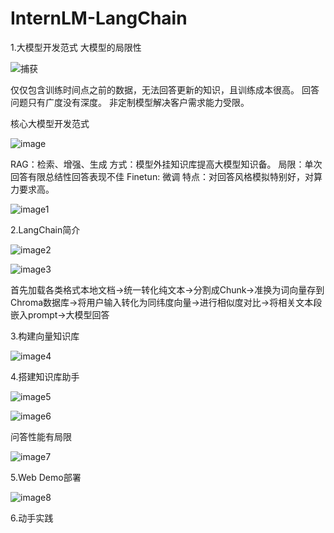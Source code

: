 # InternLM-LangChain
1.大模型开发范式
大模型的局限性

![捕获](https://github.com/hui1feng/InternLM-LangChain/assets/126125104/90901248-7398-46c3-a91e-2e7d3987e5d8)

仅仅包含训练时间点之前的数据，无法回答更新的知识，且训练成本很高。
回答问题只有广度没有深度。
非定制模型解决客户需求能力受限。

核心大模型开发范式

![image](https://github.com/hui1feng/InternLM-LangChain/assets/126125104/b84511ff-7dc5-481c-b09c-a4d09bf1e326)

RAG：检索、增强、生成
  方式：模型外挂知识库提高大模型知识备。
  局限：单次回答有限总结性回答表现不佳
Finetun: 微调
		特点：对回答风格模拟特别好，对算力要求高。

![image1](https://github.com/hui1feng/InternLM-LangChain/assets/126125104/d84d0682-2e60-40a4-ada3-803feb3dba5c)


2.LangChain简介

![image2](https://github.com/hui1feng/InternLM-LangChain/assets/126125104/5063cc84-29e2-4fd5-9525-c0004211d539)

![image3](https://github.com/hui1feng/InternLM-LangChain/assets/126125104/5a8ec0e8-eb47-4945-b288-0b283d21355d)

首先加载各类格式本地文档->统一转化纯文本->分割成Chunk->准换为词向量存到Chroma数据库->将用户输入转化为同纬度向量->进行相似度对比->将相关文本段嵌入prompt->大模型回答

3.构建向量知识库

![image4](https://github.com/hui1feng/InternLM-LangChain/assets/126125104/36426982-b08e-437c-842c-ead3e544e33c)


4.搭建知识库助手

![image5](https://github.com/hui1feng/InternLM-LangChain/assets/126125104/22e254ac-062a-4722-a018-65149e4a470c)

![image6](https://github.com/hui1feng/InternLM-LangChain/assets/126125104/c389fe1b-5f23-4f75-9a7f-16800be80ed8)


问答性能有局限

![image7](https://github.com/hui1feng/InternLM-LangChain/assets/126125104/fdbca6f4-a962-410d-af0e-da546ca86428)

5.Web Demo部署

![image8](https://github.com/hui1feng/InternLM-LangChain/assets/126125104/04ed3768-6238-4774-9e16-ef6d5be77e65)


6.动手实践


